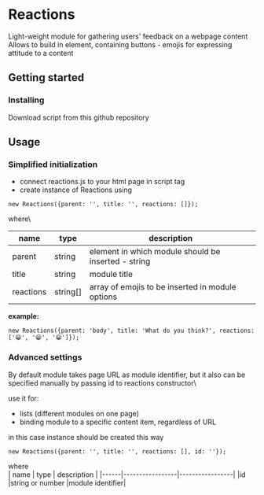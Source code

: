 # Reactions
Light-weight module for gathering users' feedback on a webpage content
Allows to build in element, containing buttons - emojis for expressing attitude to a content

## Getting started

### Installing 
Download script from this github repository
## Usage

### Simplified initialization
* connect reactions.js to your html page in script tag
* create instance of Reactions using 
```
new Reactions({parent: '', title: '', reactions: []});
```
where\

| name      | type   | description                                       |
|-----------|--------|---------------------------------------------------|
|parent     |string  |element in which module should be inserted - string|
|title      |string  |module title                                       |
|reactions  |string[]|array of emojis to be inserted in module options   |

**example:**
```
new Reactions({parent: 'body', title: 'What do you think?', reactions: ['😁', '😁', '😁']});
```
### Advanced settings

By default module takes page URL as module identifier, but it also can be specified manually by passing id to reactions constructor\

use it for:
* lists (different modules on one page)
* binding module to a specific content item, regardless of URL

in this case instance should be created this way
```
new Reactions({parent: '', title: '', reactions: [], id: ''});
```

where\
| name | type            | description     |
|------|-----------------|-----------------|
|id    |string or number |module identifier|





